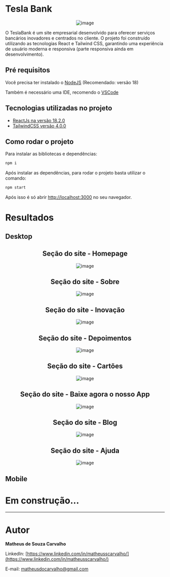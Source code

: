 # Tesla Bank
<div align="center">
  
![image](https://github.com/matheusscarvalho1/teslaBank/assets/73304785/05327d20-6bd8-40e7-ac5b-75f2f3fc4841)




</div>
O TeslaBank é um site empresarial desenvolvido para oferecer serviços bancários inovadores e centrados no cliente. O projeto foi construído utilizando as tecnologias React e Tailwind CSS, garantindo uma experiência de usuário moderna e responsiva (parte responsiva ainda em desenvolvimento).

## Pré requisitos

Você precisa ter instalado o [NodeJS](https://nodejs.org/) (Recomendado: versão 18)

Também é necessário uma IDE, recomendo o [VSCode](https://code.visualstudio.com/)

## Tecnologias utilizadas no projeto

- [ReactJs na versão 18.2.0](https://pt-br.legacy.reactjs.org/docs/getting-started.html)
- [TailwindCSS versão 4.0.0](https://tailwindcss.com/docs/installation)


## Como rodar o projeto

Para instalar as bibliotecas e dependências:

```bash
npm i
```

Após instalar as dependências, para rodar o projeto basta utilizar o comando:

```bash
npm start
```

Após isso é só abrir [http://localhost:3000](http://localhost:3000) no seu navegador.

# Resultados

## Desktop
<div align="center">
<b><h2>Seção do site - Homepage</h2></b>

![image](https://github.com/matheusscarvalho1/teslaBank/assets/73304785/e6cc57ee-d302-4458-ae7b-671edee1ea7e)





<b><h2>Seção do site - Sobre</h2></b>

![image](https://github.com/matheusscarvalho1/teslaBank/assets/73304785/c363f677-47e5-4a70-94c2-0a81b34f4d4b)




<b><h2>Seção do site - Inovação</h2></b>

![image](https://github.com/matheusscarvalho1/teslaBank/assets/73304785/f38a0ab6-7430-442f-a27d-33ec7b3a3c58)





<b><h2>Seção do site - Depoimentos</h2></b>

![image](https://github.com/matheusscarvalho1/teslaBank/assets/73304785/45a1ed09-1461-414e-b530-e73550ba9031)






<b><h2>Seção do site - Cartões</h2></b>

![image](https://github.com/matheusscarvalho1/teslaBank/assets/73304785/92dca7cf-0084-497a-a460-44c9c3928800)






<b><h2>Seção do site - Baixe agora o nosso App</h2></b>

![image](https://github.com/matheusscarvalho1/teslaBank/assets/73304785/a499ddb2-8c2d-4276-8556-1f8854da92d4)







<b><h2>Seção do site - Blog</h2></b>

![image](https://github.com/matheusscarvalho1/teslaBank/assets/73304785/40fb6c04-de2e-425a-a254-fcee028f8a55)







<b><h2>Seção do site - Ajuda</h2></b>

![image](https://github.com/matheusscarvalho1/teslaBank/assets/73304785/4be581f4-0483-42a5-832f-20e50c18129d)









</div>

## Mobile

# Em construção...

<hr>


# Autor

<b>Matheus de Souza Carvalho</b>

LinkedIn:
[https://www.linkedin.com/in/matheusscarvalho/](https://www.linkedin.com/in/matheusscarvalho/)

E-mail:
matheusdocarvalho@gmail.com


